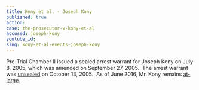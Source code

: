 ```yaml
---
title: Kony et al. - Joseph Kony
published: true
action:
case: the-prosecutor-v-kony-et-al
accused: joseph-kony
youtube_id:
slug: kony-et-al-events-joseph-kony
---
```



Pre-Trial Chamber II issued a sealed arrest warrant for Joseph Kony on July 8, 2005, which was amended on September 27, 2005.&nbsp; The arrest warrant was [unsealed](https://www.icc-cpi.int/Pages/record.aspx?docNo=ICC-02/04-01/15-34) on October 13, 2005.&nbsp; As of June 2016, Mr. Kony remains [at-large](http://www.theguardian.com/world/2014/nov/06/joseph-kony-hiding-sudan-border-report-lra).&nbsp;